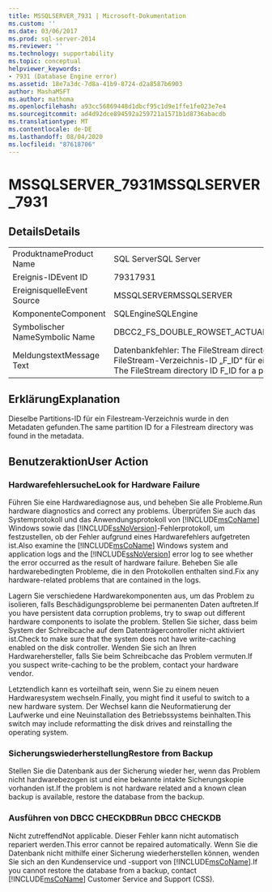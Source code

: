 ```yaml
---
title: MSSQLSERVER_7931 | Microsoft-Dokumentation
ms.custom: ''
ms.date: 03/06/2017
ms.prod: sql-server-2014
ms.reviewer: ''
ms.technology: supportability
ms.topic: conceptual
helpviewer_keywords:
- 7931 (Database Engine error)
ms.assetid: 18e7a3dc-7d8a-41b9-8724-d2a8587b6903
author: MashaMSFT
ms.author: mathoma
ms.openlocfilehash: a93cc56869448d1dbcf95c1d9e1ffe1fe023e7e4
ms.sourcegitcommit: ad4d92dce894592a259721a1571b1d8736abacdb
ms.translationtype: MT
ms.contentlocale: de-DE
ms.lasthandoff: 08/04/2020
ms.locfileid: "87618706"
---
```

# <a name="mssqlserver_7931"></a><span data-ttu-id="3fbb8-102">MSSQLSERVER_7931</span><span class="sxs-lookup"><span data-stu-id="3fbb8-102">MSSQLSERVER_7931</span></span>
    
## <a name="details"></a><span data-ttu-id="3fbb8-103">Details</span><span class="sxs-lookup"><span data-stu-id="3fbb8-103">Details</span></span>  
  
|||  
|-|-|  
|<span data-ttu-id="3fbb8-104">Produktname</span><span class="sxs-lookup"><span data-stu-id="3fbb8-104">Product Name</span></span>|<span data-ttu-id="3fbb8-105">SQL Server</span><span class="sxs-lookup"><span data-stu-id="3fbb8-105">SQL Server</span></span>|  
|<span data-ttu-id="3fbb8-106">Ereignis-ID</span><span class="sxs-lookup"><span data-stu-id="3fbb8-106">Event ID</span></span>|<span data-ttu-id="3fbb8-107">7931</span><span class="sxs-lookup"><span data-stu-id="3fbb8-107">7931</span></span>|  
|<span data-ttu-id="3fbb8-108">Ereignisquelle</span><span class="sxs-lookup"><span data-stu-id="3fbb8-108">Event Source</span></span>|<span data-ttu-id="3fbb8-109">MSSQLSERVER</span><span class="sxs-lookup"><span data-stu-id="3fbb8-109">MSSQLSERVER</span></span>|  
|<span data-ttu-id="3fbb8-110">Komponente</span><span class="sxs-lookup"><span data-stu-id="3fbb8-110">Component</span></span>|<span data-ttu-id="3fbb8-111">SQLEngine</span><span class="sxs-lookup"><span data-stu-id="3fbb8-111">SQLEngine</span></span>|  
|<span data-ttu-id="3fbb8-112">Symbolischer Name</span><span class="sxs-lookup"><span data-stu-id="3fbb8-112">Symbolic Name</span></span>|<span data-ttu-id="3fbb8-113">DBCC2_FS_DOUBLE_ROWSET_ACTUAL_FACT</span><span class="sxs-lookup"><span data-stu-id="3fbb8-113">DBCC2_FS_DOUBLE_ROWSET_ACTUAL_FACT</span></span>|  
|<span data-ttu-id="3fbb8-114">Meldungstext</span><span class="sxs-lookup"><span data-stu-id="3fbb8-114">Message Text</span></span>|<span data-ttu-id="3fbb8-115">Datenbankfehler: The FileStream directory ID F_ID for a partition was seen twice. (Die FileStream-Verzeichnis-ID „F_ID“ für eine Partition wurde zweimal erkannt.)</span><span class="sxs-lookup"><span data-stu-id="3fbb8-115">Database error: The FileStream directory ID F_ID for a partition was seen twice.</span></span>|  
  
## <a name="explanation"></a><span data-ttu-id="3fbb8-116">Erklärung</span><span class="sxs-lookup"><span data-stu-id="3fbb8-116">Explanation</span></span>  
 <span data-ttu-id="3fbb8-117">Dieselbe Partitions-ID für ein Filestream-Verzeichnis wurde in den Metadaten gefunden.</span><span class="sxs-lookup"><span data-stu-id="3fbb8-117">The same partition ID for a Filestream directory was found in the metadata.</span></span>  
  
## <a name="user-action"></a><span data-ttu-id="3fbb8-118">Benutzeraktion</span><span class="sxs-lookup"><span data-stu-id="3fbb8-118">User Action</span></span>  
  
### <a name="look-for-hardware-failure"></a><span data-ttu-id="3fbb8-119">Hardwarefehlersuche</span><span class="sxs-lookup"><span data-stu-id="3fbb8-119">Look for Hardware Failure</span></span>  
 <span data-ttu-id="3fbb8-120">Führen Sie eine Hardwarediagnose aus, und beheben Sie alle Probleme.</span><span class="sxs-lookup"><span data-stu-id="3fbb8-120">Run hardware diagnostics and correct any problems.</span></span> <span data-ttu-id="3fbb8-121">Überprüfen Sie auch das Systemprotokoll und das Anwendungsprotokoll von [!INCLUDE[msCoName](../../includes/msconame-md.md)] Windows sowie das [!INCLUDE[ssNoVersion](../../includes/ssnoversion-md.md)]-Fehlerprotokoll, um festzustellen, ob der Fehler aufgrund eines Hardwarefehlers aufgetreten ist.</span><span class="sxs-lookup"><span data-stu-id="3fbb8-121">Also examine the [!INCLUDE[msCoName](../../includes/msconame-md.md)] Windows system and application logs and the [!INCLUDE[ssNoVersion](../../includes/ssnoversion-md.md)] error log to see whether the error occurred as the result of hardware failure.</span></span> <span data-ttu-id="3fbb8-122">Beheben Sie alle hardwarebedingten Probleme, die in den Protokollen enthalten sind.</span><span class="sxs-lookup"><span data-stu-id="3fbb8-122">Fix any hardware-related problems that are contained in the logs.</span></span>  
  
 <span data-ttu-id="3fbb8-123">Lagern Sie verschiedene Hardwarekomponenten aus, um das Problem zu isolieren, falls Beschädigungsprobleme bei permanenten Daten auftreten.</span><span class="sxs-lookup"><span data-stu-id="3fbb8-123">If you have persistent data corruption problems, try to swap out different hardware components to isolate the problem.</span></span> <span data-ttu-id="3fbb8-124">Stellen Sie sicher, dass beim System der Schreibcache auf dem Datenträgercontroller nicht aktiviert ist.</span><span class="sxs-lookup"><span data-stu-id="3fbb8-124">Check to make sure that the system does not have write-caching enabled on the disk controller.</span></span> <span data-ttu-id="3fbb8-125">Wenden Sie sich an Ihren Hardwarehersteller, falls Sie beim Schreibcache das Problem vermuten.</span><span class="sxs-lookup"><span data-stu-id="3fbb8-125">If you suspect write-caching to be the problem, contact your hardware vendor.</span></span>  
  
 <span data-ttu-id="3fbb8-126">Letztendlich kann es vorteilhaft sein, wenn Sie zu einem neuen Hardwaresystem wechseln.</span><span class="sxs-lookup"><span data-stu-id="3fbb8-126">Finally, you might find it useful to switch to a new hardware system.</span></span> <span data-ttu-id="3fbb8-127">Der Wechsel kann die Neuformatierung der Laufwerke und eine Neuinstallation des Betriebssystems beinhalten.</span><span class="sxs-lookup"><span data-stu-id="3fbb8-127">This switch may include reformatting the disk drives and reinstalling the operating system.</span></span>  
  
### <a name="restore-from-backup"></a><span data-ttu-id="3fbb8-128">Sicherungswiederherstellung</span><span class="sxs-lookup"><span data-stu-id="3fbb8-128">Restore from Backup</span></span>  
 <span data-ttu-id="3fbb8-129">Stellen Sie die Datenbank aus der Sicherung wieder her, wenn das Problem nicht hardwarebezogen ist und eine bekannte intakte Sicherungskopie vorhanden ist.</span><span class="sxs-lookup"><span data-stu-id="3fbb8-129">If the problem is not hardware related and a known clean backup is available, restore the database from the backup.</span></span>  
  
### <a name="run-dbcc-checkdb"></a><span data-ttu-id="3fbb8-130">Ausführen von DBCC CHECKDB</span><span class="sxs-lookup"><span data-stu-id="3fbb8-130">Run DBCC CHECKDB</span></span>  
 <span data-ttu-id="3fbb8-131">Nicht zutreffend</span><span class="sxs-lookup"><span data-stu-id="3fbb8-131">Not applicable.</span></span> <span data-ttu-id="3fbb8-132">Dieser Fehler kann nicht automatisch repariert werden.</span><span class="sxs-lookup"><span data-stu-id="3fbb8-132">This error cannot be repaired automatically.</span></span> <span data-ttu-id="3fbb8-133">Wenn Sie die Datenbank nicht mithilfe einer Sicherung wiederherstellen können, wenden Sie sich an den Kundenservice und -support von [!INCLUDE[msCoName](../../includes/msconame-md.md)].</span><span class="sxs-lookup"><span data-stu-id="3fbb8-133">If you cannot restore the database from a backup, contact [!INCLUDE[msCoName](../../includes/msconame-md.md)] Customer Service and Support (CSS).</span></span>  
  
  
